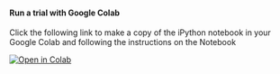 #### Run a trial with Google Colab

Click the following link to make a copy of the iPython notebook in your Google Colab and following the instructions on the Notebook

[![Open in Colab](https://colab.research.google.com/assets/colab-badge.svg)](https://colab.research.google.com/github/mjohn218/nerdss/blob/website/Run_NERDSS_colab.ipynb?copy=true)
